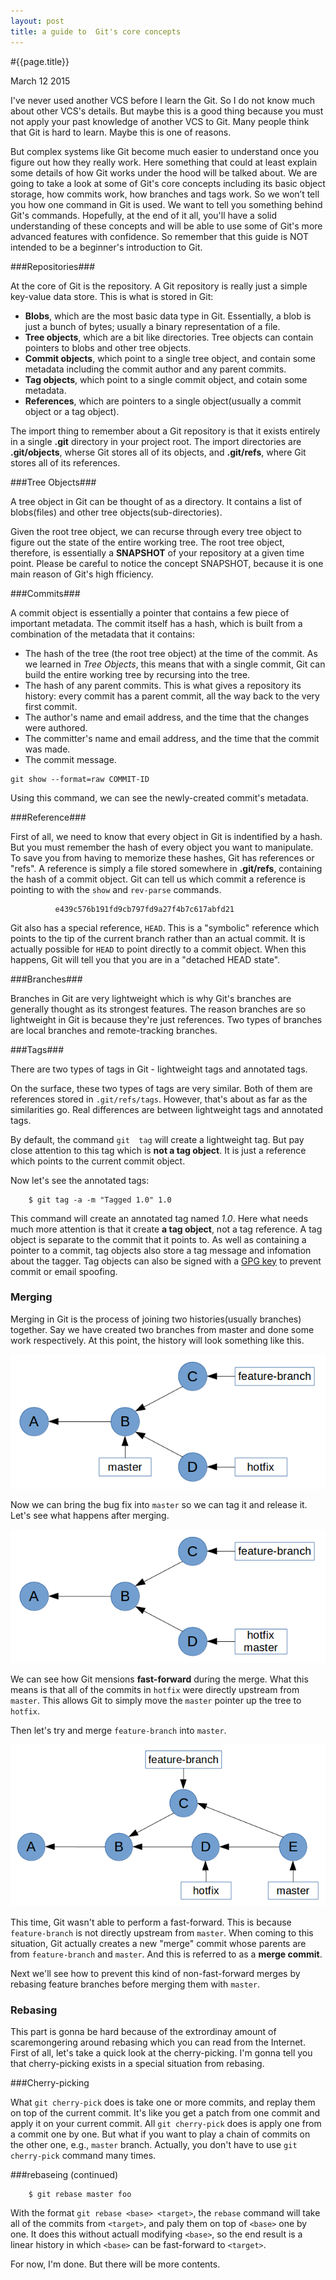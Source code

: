 ```yaml
---
layout: post
title: a guide to  Git's core concepts 
---
```


#{{page.title}}

<span class="meta">March 12 2015</span>


I've never used another VCS before I learn the Git. So I do not know much about other VCS's details. But maybe this is a good thing because you must not apply your past knowledge of another VCS to Git. Many people think that Git is hard to learn. Maybe this is one of reasons. 

But complex systems like Git become much easier to understand once you figure out how they really work. Here something that could at least explain some details of how Git works under the hood will be talked about. We are going to take a look at some of Git's core concepts including its basic object storage, how commits work, how branches and tags work. So we won’t tell you how one command in Git is used. We want to tell you something behind Git's commands. Hopefully, at the end of it all, you'll have a solid understanding of these concepts and will be able to use some of Git's more advanced features with confidence. So remember that this guide is NOT intended to be a beginner's introduction to Git. 


###Repositories###

At the core of Git is the repository. A Git repository is really just a simple key-value data store. This is what is stored in Git:

- **Blobs**, which are the most basic data type in Git. Essentially, a blob is just a bunch of bytes; usually a binary representation of a file. 
- **Tree objects**,  which are a bit like directories. Tree objects can contain pointers to blobs and other tree objects.
- **Commit objects**, which point to a single tree object, and contain some metadata including the commit author and any parent commits.
- **Tag objects**, which point to a single commit object, and cotain some metadata.
- **References**, which are pointers to a single object(usually a commit object or a tag object).

The import thing to remember about a Git repository is that it exists entirely in a single  __.git__ directory in your project root. The import directories are __.git/objects__, wherse Git stores all of its objects, and __.git/refs__, where Git stores all of its references.

###Tree Objects###

A tree object in Git can be thought of as a directory. It contains a list of blobs(files) and other tree objects(sub-directories).

Given the root tree object, we can recurse through every tree object to figure out the state of the entire working tree. The root tree object, therefore, is essentially a **SNAPSHOT** of your repository at a given time point. Please be careful to notice the concept SNAPSHOT, because it is one main reason of Git's high fficiency. 


###Commits###

A commit object is essentially a pointer that contains a few piece of important metadata. The commit itself has a hash, which is built from a combination of the metadata that it contains:


  * The hash of the tree (the root tree object) at the time of the commit. As we learned in _Tree Objects_, this means that with a single commit, Git can build the entire working tree by recursing into the tree.
   * The hash of any parent commits. This is what gives a repository its history: every commit has a parent commit, all the way back to the very first commit.
   * The author's name and email address, and the time that the changes were authored.
   * The committer's name and email address, and the time that the commit was made.
   * The commit message.

```
git show --format=raw COMMIT-ID
```
Using this command, we can see the newly-created commit's metadata.


###Reference###

First of all, we need to know that every object in Git is indentified by a hash. But you must remember the hash of every object you want to manipulate. To save you from having to memorize these hashes, Git has references or  "refs". A reference is simply a file stored somewhere in  __.git/refs__, containing the hash of a commit object. Git can tell us which commit a reference is pointing to with the `show` and `rev-parse` commands.

``` $ git show rev-parse master
          e439c576b191fd9cb797fd9a27f4b7c617abfd21
```

Git also has a special reference, `HEAD`. This is a "symbolic" reference which points to the tip of the current branch rather than an actual commit.  It is actually possible for `HEAD` to point directly to a commit object. When this happens, Git will tell you that you are in a "detached HEAD state".

###Branches###

Branches in Git are very lightweight which is why Git's branches are generally thought as its strongest features. The reason branches  are so lightweight in Git is because they're just references. Two types of branches are local branches and remote-tracking branches.


###Tags###

There are two types of tags in Git - lightweight tags and annotated tags.

On the surface, these two types of tags are very similar. Both of them are references stored in `.git/refs/tags`. However, that's about as far as the similarities go. Real differences are between lightweight tags and annotated tags.

By default, the command `git  tag` will create a lightweight tag. But pay close attention to this tag which is __not a tag object__. It is just a reference which points to the current commit object.

Now let's see the annotated tags:

        $ git tag -a -m "Tagged 1.0" 1.0

This command will create an annotated tag named *1.0*. Here what needs much more attention is that it create __a tag object__, not a tag reference. A tag object is separate to the commit that it points to. As well as containing a pointer to a commit, tag objects also store a tag message and infomation about the tagger. Tag objects can also be signed with a [GPG key](http://en.wikipedia.org/wiki/GNU_Privacy_Guard) to prevent commit or email spoofing.

### Merging

Merging in Git is the process of joining two histories(usually branches) together.  Say we have created two branches from master and done some work respectively. At this point, the history will look something like this.

![an example for merging](/images/git-guide/branch-feature-hotfix.png )

Now we can bring the bug fix into `master` so we can tag it and release it. Let's see what happens after merging. 

![an example for merging](/images/git-guide/branch-merge-hotfix.png)

We can see how Git mensions __fast-forward__ during the merge. What this means is that all of the commits in `hotfix` were directly upstream from `master`. This allows Git to simply move the `master` pointer up the tree to `hotfix`.

Then let's try and merge `feature-branch` into `master`.

![an example of merging](/images/git-guide/branch-merge-feature.png)

This time, Git wasn't able to perform a fast-forward. This is because `feature-branch` is not directly upstream from `master`. When coming to this situation, Git actually creates a new "merge" commit whose parents are from `feature-branch` and `master`. And this is referred to as a __merge commit__.

Next we'll see how to prevent this kind of non-fast-forward merges by rebasing feature branches before merging them with `master`.

### Rebasing

This part is gonna be hard because of the extrordinay amount of scaremongering around rebasing which you can read from the Internet. First of all, let's take a quick look at the cherry-picking. I'm gonna tell you that cherry-picking exists in a special situation from rebasing.

###Cherry-picking


What `git cherry-pick` does is take one or more commits, and replay them on top of the current commit. It's like you get a patch from one commit and apply it on your current commit. All `git cherry-pick` does is apply one from a commit one by one. But what if you want to play a chain of commits on the other one, e.g., `master` branch. Actually, you don't have to use `git cherry-pick` command many times. 

###rebaseing (continued)

        $ git rebase master foo

With the format `git rebase <base> <target>`, the `rebase` command will take all of the commits from `<target>`, and paly them on top of `<base>` one by one. It does this without actuall modifying `<base>`, so the end result is a linear history in which `<base>` can be fast-forward to `<target>`.





For now, I'm done. But there will be more contents.







	




